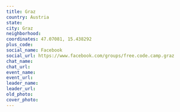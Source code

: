 ```yaml
---
title: Graz
country: Austria
state: 
city: Graz
neighborhood: 
coordinates: 47.07081, 15.438292
plus_code:
social_name: Facebook
social_url: https://www.facebook.com/groups/free.code.camp.graz
chat_name:
chat_url:
event_name:
event_url:
leader_name:
leader_url:
old_photo: 
cover_photo:
---
```

